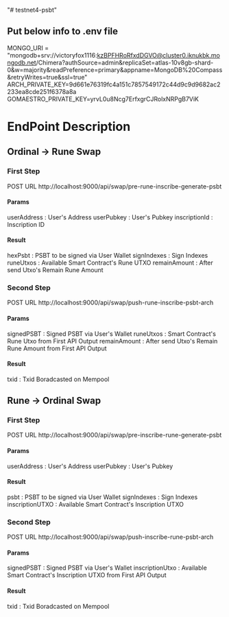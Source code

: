"# testnet4-psbt"

## Put below info to .env file

MONGO_URI = "mongodb+srv://victoryfox1116:kzBPFHRoRfxdDGVO@cluster0.iknukbk.mongodb.net/Chimera?authSource=admin&replicaSet=atlas-10v8gb-shard-0&w=majority&readPreference=primary&appname=MongoDB%20Compass&retryWrites=true&ssl=true"
ARCH_PRIVATE_KEY=9d661e76319fc4a151c7857549172c44d9c9d9682ac2233ea8cde251f6378a8a
GOMAESTRO_PRIVATE_KEY=yrvL0u8Ncg7ErfxgrCJRolxNRPgB7ViK

# EndPoint Description

## Ordinal -> Rune Swap

### First Step

POST URL http://localhost:9000/api/swap/pre-rune-inscribe-generate-psbt

#### Params

userAddress : User's Address
userPubkey : User's Pubkey
inscriptionId : Inscription ID

#### Result

hexPsbt : PSBT to be signed via User Wallet
signIndexes : Sign Indexes
runeUtxos : Available Smart Contract's Rune UTXO
remainAmount : After send Utxo's Remain Rune Amount

### Second Step

POST URL http://localhost:9000/api/swap/push-rune-inscribe-psbt-arch

#### Params

signedPSBT : Signed PSBT via User's Wallet
runeUtxos : Smart Contract's Rune Utxo from First API Output
remainAmount : After send Utxo's Remain Rune Amount from First API Output

#### Result

txid : Txid Boradcasted on Mempool

## Rune -> Ordinal Swap

### First Step

POST URL http://localhost:9000/api/swap/pre-inscribe-rune-generate-psbt

#### Params

userAddress : User's Address
userPubkey : User's Pubkey

#### Result

psbt : PSBT to be signed via User Wallet
signIndexes : Sign Indexes
inscriptionUTXO : Available Smart Contract's Inscription UTXO

### Second Step

POST URL http://localhost:9000/api/swap/push-inscribe-rune-psbt-arch

#### Params

signedPSBT : Signed PSBT via User's Wallet
inscriptionUtxo : Available Smart Contract's Inscription UTXO from First API Output

#### Result

txid : Txid Boradcasted on Mempool
